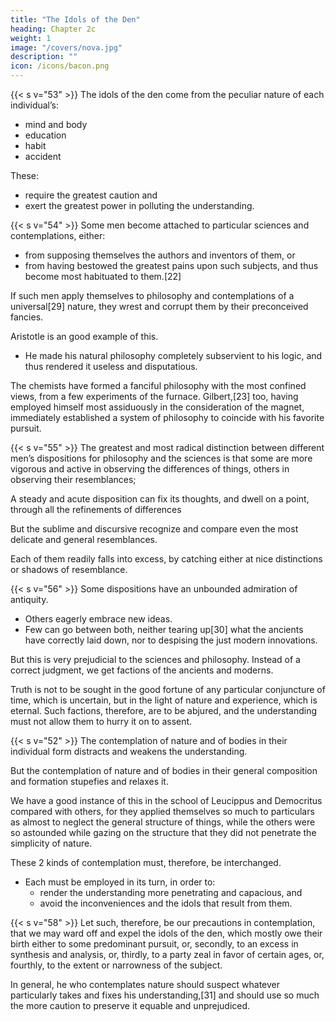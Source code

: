 ```yaml
---
title: "The Idols of the Den"
heading: Chapter 2c
weight: 1
image: "/covers/nova.jpg"
description: ""
icon: /icons/bacon.png
---
```



{{< s v="53" >}} The idols of the den come from the peculiar nature of each individual’s:
- mind and body
- education
- habit
- accident

These:
- require the greatest caution and
- exert the greatest power in polluting the understanding.


{{< s v="54" >}} Some men become attached to particular sciences and contemplations, either:
- from supposing themselves the authors and inventors of them, or
- from having bestowed the greatest pains upon such subjects, and thus become most habituated to them.[22] 

If such men apply themselves to philosophy and contemplations of a universal[29] nature, they wrest and corrupt them by their preconceived fancies. 

Aristotle is an good example of this.
- He made his natural philosophy completely subservient to his logic, and thus rendered it<!--  little more than --> useless and disputatious.

The chemists have formed a fanciful philosophy with the most confined views, from a few experiments of the furnace. Gilbert,[23] too, having employed himself most assiduously in the consideration of the magnet, immediately established a system of philosophy to coincide with his favorite pursuit.

{{< s v="55" >}} The greatest and most radical distinction between different men’s dispositions for philosophy and the sciences is that some are more vigorous and active in observing the differences of things, others in observing their resemblances; 

A steady and acute disposition can fix its thoughts, and dwell on a point, through all the refinements of differences

But the sublime and discursive recognize and compare even the most delicate and general resemblances.

Each of them readily falls into excess, by catching either at nice distinctions or shadows of resemblance.

{{< s v="56" >}} Some dispositions have an unbounded admiration of antiquity.
- Others eagerly embrace <!-- novelty --> new ideas. 
- Few can go between both, neither tearing up[30] what the ancients have correctly laid down, nor to despising the just modern innovations. 

But this is very prejudicial to the sciences and philosophy. Instead of a correct judgment, we get factions of the ancients and moderns.

Truth is not to be sought in the good fortune of any particular conjuncture of time, which is uncertain, but in the light of nature and experience, which is eternal. Such factions, therefore, are to be abjured, and the understanding must not allow them to hurry it on to assent.


{{< s v="52" >}} The contemplation of nature and of bodies in their individual form distracts and weakens the understanding. 

But the contemplation of nature and of bodies in their general composition and formation stupefies and relaxes it. 

We have a good instance of this in the school of Leucippus and Democritus compared with others, for they applied themselves so much to particulars as almost to neglect the general structure of things, while the others were so astounded while gazing on the structure that they did not penetrate the simplicity of nature. 

These 2 kinds of contemplation must, therefore, be interchanged. 
- Each must be employed in its turn, in order to:
  - render the understanding more penetrating and capacious, and 
  - avoid the inconveniences and the idols that result from them.

{{< s v="58" >}} Let such, therefore, be our precautions in contemplation, that we may ward off and expel the idols of the den, which mostly owe their birth either to some predominant pursuit, or, secondly, to an excess in synthesis and analysis, or, thirdly, to a party zeal in favor of certain ages, or, fourthly, to the extent or narrowness of the subject. 

In general, he who contemplates nature should suspect whatever particularly takes and fixes his understanding,[31] and should use so much the more caution to preserve it equable and unprejudiced.

